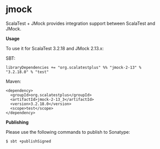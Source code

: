 # jmock
ScalaTest + JMock provides integration support between ScalaTest and JMock.

**Usage**

To use it for ScalaTest 3.2.18 and JMock 2.13.x: 

SBT: 

```
libraryDependencies += "org.scalatestplus" %% "jmock-2-13" % "3.2.18.0" % "test"
```

Maven: 

```
<dependency>
  <groupId>org.scalatestplus</groupId>
  <artifactId>jmock-2-13_3</artifactId>
  <version>3.2.18.0</version>
  <scope>test</scope>
</dependency>
```

**Publishing**

Please use the following commands to publish to Sonatype: 

```
$ sbt +publishSigned
```